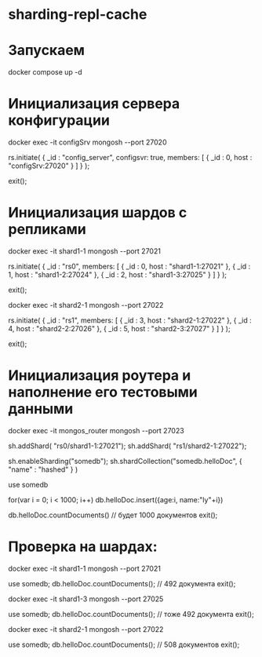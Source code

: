 # sharding-repl-cache

# Запускаем

docker compose up -d


# Инициализация сервера конфигурации

docker exec -it configSrv mongosh --port 27020

rs.initiate(
  {
    _id : "config_server",
       configsvr: true,
    members: [
      { _id : 0, host : "configSrv:27020" }
    ]
  }
);

exit();

# Инициализация шардов с репликами

docker exec -it shard1-1 mongosh --port 27021

rs.initiate(
    {
      _id : "rs0",
      members: [
        { _id : 0, host : "shard1-1:27021" },
        { _id : 1, host : "shard1-2:27024" },
        { _id : 2, host : "shard1-3:27025" }
      ]
    }
);

exit();


docker exec -it shard2-1 mongosh --port 27022

rs.initiate(
    {
      _id : "rs1",
      members: [
        { _id : 3, host : "shard2-1:27022" },
        { _id : 4, host : "shard2-2:27026" },
        { _id : 5, host : "shard2-3:27027" }
      ]
    }
);

exit();


# Инициализация роутера и наполнение его тестовыми данными

docker exec -it mongos_router mongosh --port 27023

sh.addShard( "rs0/shard1-1:27021");
sh.addShard( "rs1/shard2-1:27022");

sh.enableSharding("somedb");
sh.shardCollection("somedb.helloDoc", { "name" : "hashed" } )

use somedb

for(var i = 0; i < 1000; i++) db.helloDoc.insert({age:i, name:"ly"+i})

db.helloDoc.countDocuments() // будет 1000 документов
exit();


# Проверка на шардах:

docker exec -it shard1-1 mongosh --port 27021

use somedb;
db.helloDoc.countDocuments(); // 492 документа
exit(); 

docker exec -it shard1-3 mongosh --port 27025

use somedb;
db.helloDoc.countDocuments(); // тоже 492 документа
exit(); 

docker exec -it shard2-1 mongosh --port 27022

use somedb;
db.helloDoc.countDocuments(); // 508 документов
exit(); 
